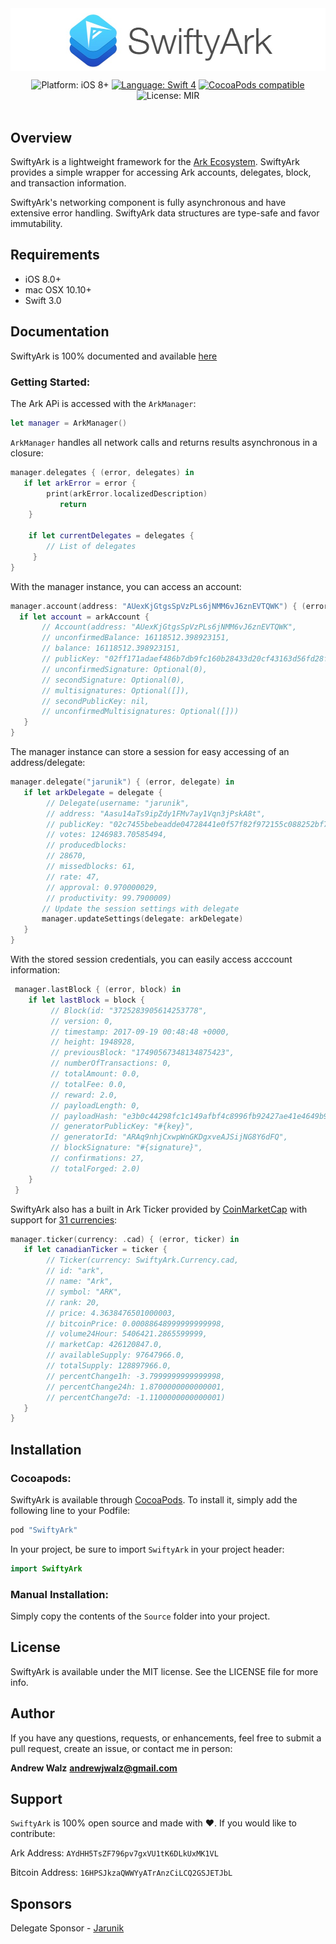 <img src="SwiftyArkLogo.jpg"  align="center">

<p align="center">
    <img src="https://img.shields.io/badge/platform-iOS%208%2B-blue.svg?style=flat" alt="Platform: iOS 8+"/>
    <a href="https://developer.apple.com/swift"><img src="https://img.shields.io/badge/swift-4.0-orange.svg?style=flat)](https://developer.apple.com/swift/" alt="Language: Swift 4" /></a>
    <a href="https://cocoapods.org/pods/SwiftyArk"><img src="https://img.shields.io/cocoapods/v/SwiftyArk.svg?style=flat" alt="CocoaPods compatible" /></a>
    <img src="https://img.shields.io/badge/license-MIT-BE90D4.svg?style=flat)](http://creativecommons.org/licenses/by-sa/4.0/t" alt="License: MIR" /> <br><br>
</p>

## Overview

SwiftyArk is a lightweight framework for the [Ark Ecosystem](https://ark.io). SwiftyArk provides a simple wrapper for accessing Ark accounts, delegates, block, and transaction information.

SwiftyArk's networking component is fully asynchronous and have extensive error handling. SwiftyArk data structures are type-safe and favor immutability.


## Requirements
* iOS 8.0+
* mac OSX 10.10+
* Swift 3.0

## Documentation

SwiftyArk is 100% documented and available [here]()

### Getting Started:

The Ark APi is accessed with the `ArkManager`:

```swift
let manager = ArkManager()
```

`ArkManager` handles all network calls and returns results asynchronous in a closure:

```swift
manager.delegates { (error, delegates) in
   if let arkError = error {
        print(arkError.localizedDescription)
           return
    }

    if let currentDelegates = delegates {
    	// List of delegates
     }
}
```


With the manager instance, you can access an account:

```swift
manager.account(address: "AUexKjGtgsSpVzPLs6jNMM6vJ6znEVTQWK") { (error, arkAccount) in
  if let account = arkAccount {
       // Account(address: "AUexKjGtgsSpVzPLs6jNMM6vJ6znEVTQWK",
       // unconfirmedBalance: 16118512.398923151,
       // balance: 16118512.398923151,
       // publicKey: "02ff171adaef486b7db9fc160b28433d20cf43163d56fd28fee72145f0d5219a4b",
       // unconfirmedSignature: Optional(0),
       // secondSignature: Optional(0),
       // multisignatures: Optional([]),
       // secondPublicKey: nil,
       // unconfirmedMultisignatures: Optional([]))
   }
}
```

The manager instance can store a session for easy accessing of an address/delegate:

```swift
manager.delegate("jarunik") { (error, delegate) in
   if let arkDelegate = delegate {
		// Delegate(username: "jarunik", 
		// address: "Aasu14aTs9ipZdy1FMv7ay1Vqn3jPskA8t", 
		// publicKey: "02c7455bebeadde04728441e0f57f82f972155c088252bf7c1365eb0dc84fbf5de",
		// votes: 1246983.70585494,
		// producedblocks: 
		// 28670, 
		// missedblocks: 61, 
		// rate: 47, 
		// approval: 0.970000029, 
		// productivity: 99.7900009)
       // Update the session settings with delegate
       manager.updateSettings(delegate: arkDelegate)
   }
}
```

With the stored session credentials, you can easily access acccount information:

```swift
 manager.lastBlock { (error, block) in
    if let lastBlock = block {
    	 // Block(id: "3725283905614253778",
    	 // version: 0,
    	 // timestamp: 2017-09-19 00:48:48 +0000,
    	 // height: 1948928,
    	 // previousBlock: "17490567348134875423",
    	 // numberOfTransactions: 0,
    	 // totalAmount: 0.0,
    	 // totalFee: 0.0,
    	 // reward: 2.0,
    	 // payloadLength: 0,
    	 // payloadHash: "e3b0c44298fc1c149afbf4c8996fb92427ae41e4649b934ca495991b7852b855",
    	 // generatorPublicKey: "#{key}",
    	 // generatorId: "ARAq9nhjCxwpWnGKDgxveAJSijNG8Y6dFQ",
    	 // blockSignature: "#{signature}",
    	 // confirmations: 27,
    	 // totalForged: 2.0)
    }
 }
```
SwiftyArk also has a built in Ark Ticker provided by [CoinMarketCap](https://coinmarketcap.com) with support for [31 currencies]():

```swift
manager.ticker(currency: .cad) { (error, ticker) in
   if let canadianTicker = ticker {
        // Ticker(currency: SwiftyArk.Currency.cad,
        // id: "ark",
        // name: "Ark",
        // symbol: "ARK",
        // rank: 20,
        // price: 4.3638476501000003,
        // bitcoinPrice: 0.00088648999999999998,
        // volume24Hour: 5406421.2865599999,
        // marketCap: 426120847.0,
        // availableSupply: 97647966.0,
        // totalSupply: 128897966.0,
        // percentChange1h: -3.7999999999999998,
        // percentChange24h: 1.8700000000000001,
        // percentChange7d: -1.1100000000000001)
   }
}
```

## Installation

### Cocoapods:

SwiftyArk is available through [CocoaPods](http://cocoapods.org). To install
it, simply add the following line to your Podfile:

```ruby
pod "SwiftyArk"
```

In your project, be sure to import `SwiftyArk` in your project header:

```swift
import SwiftyArk
```

### Manual Installation:

Simply copy the contents of the `Source` folder into your project.

## License

SwiftyArk is available under the MIT license. See the LICENSE file for more info.

## Author

If you have any questions, requests, or enhancements, feel free to submit a pull request, create an issue, or contact me in person:

**Andrew Walz**
**andrewjwalz@gmail.com**

## Support

`SwiftyArk` is 100% open source and made with :heart:. If you would like to contribute:

Ark Address: `AYdHH5TsZF796pv7gxVU1tK6DLkUxMK1VL`

Bitcoin Address: `16HPSJkzaQWWYyATrAnzCiLCQ2GSJETJbL`

## Sponsors

Delegate Sponsor - [Jarunik](https://forum.ark.io/topic/251/jarunik-delegate-proposal-80-voters-20-reserves-10-costs)

